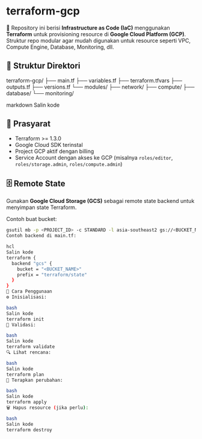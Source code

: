 # terraform-gcp

📌 Repository ini berisi **Infrastructure as Code (IaC)** menggunakan **Terraform** untuk provisioning resource di **Google Cloud Platform (GCP)**.  
Struktur repo modular agar mudah digunakan untuk resource seperti VPC, Compute Engine, Database, Monitoring, dll.

## 📂 Struktur Direktori
terraform-gcp/
├── main.tf
├── variables.tf
├── terraform.tfvars
├── outputs.tf
├── versions.tf
└── modules/
├── network/
├── compute/
├── database/
└── monitoring/

markdown
Salin kode

## 🔑 Prasyarat
- Terraform >= 1.3.0  
- Google Cloud SDK terinstal  
- Project GCP aktif dengan billing  
- Service Account dengan akses ke GCP (misalnya `roles/editor`, `roles/storage.admin`, `roles/compute.admin`)

## 🗄️ Remote State
Gunakan **Google Cloud Storage (GCS)** sebagai remote state backend untuk menyimpan state Terraform.

Contoh buat bucket:
```bash
gsutil mb -p <PROJECT_ID> -c STANDARD -l asia-southeast2 gs://<BUCKET_NAME>
Contoh backend di main.tf:

hcl
Salin kode
terraform {
  backend "gcs" {
    bucket = "<BUCKET_NAME>"
    prefix = "terraform/state"
  }
}
🚀 Cara Penggunaan
⚙️ Inisialisasi:

bash
Salin kode
terraform init
🧪 Validasi:

bash
Salin kode
terraform validate
🔍 Lihat rencana:

bash
Salin kode
terraform plan
🚀 Terapkan perubahan:

bash
Salin kode
terraform apply
🗑️ Hapus resource (jika perlu):

bash
Salin kode
terraform destroy